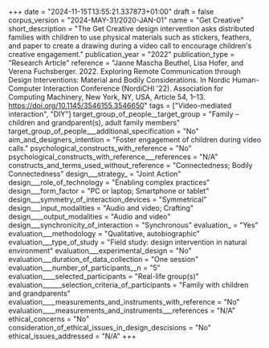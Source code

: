 +++
date = "2024-11-15T13:55:21.337873+01:00"
draft = false
corpus_version = "2024-MAY-31/2020-JAN-01"
name = "Get Creative"
short_description = "The Get Creative design intervention asks distributed families with children to use physical materials such as stickers, feathers, and paper to create a drawing during a video call to encourage children's creative engagement."
publication_year = "2022"
publication_type = "Research Article"
reference = "Janne Mascha Beuthel, Lisa Hofer, and Verena Fuchsberger. 2022. Exploring Remote Communication through Design Interventions: Material and Bodily Considerations. In Nordic Human-Computer Interaction Conference (NordiCHI '22). Association for Computing Machinery, New York, NY, USA, Article 54, 1–13. https://doi.org/10.1145/3546155.3546650"
tags = ["Video-mediated interaction", "DIY"]
target_group_of_people__target_group = "Family – children and grandparent(s), adult family members"
target_group_of_people___additional_specification = "No"
aim_and_designers_intention = "Foster engagement of children during video calls."
psychological_constructs_with_reference = "No"
psychological_constructs_with_reference___references = "N/A"
constructs_and_terms_used_without_reference = "Connectedness; Bodily Connectedness"
design___strategy_ = "Joint Action"
design___role_of_technology = "Enabling complex practices"
design___form_factor = "PC or laptop; Smartphone or tablet"
design___symmetry_of_interaction_devices = "Symmetrical"
design___input_modalities = "Audio and video; Crafting"
design____output_modalities = "Audio and video"
design___synchronicity_of_interaction = "Synchronous"
evaluation_ = "Yes"
evaluation___methodology = "Qualitative, autobiographic"
evaluation___type_of_study = "Field study: design intervention in natural environment"
evaluation___experimental_design = "No"
evaluation___duration_of_data_collection = "One session"
evaluation___number_of_participants__n = "5"
evaluation____selected_participants = "Real-life group(s)"
evaluation______selection_criteria_of_participants = "Family with children and grandparents"
evaluation____measurements_and_instruments_with_reference = "No"
evaluation____measurements_and_instruments___references = "N/A"
ethical_concerns = "No"
consideration_of_ethical_issues_in_design_descisions = "No"
ethical_issues_addressed = "N/A"
+++
